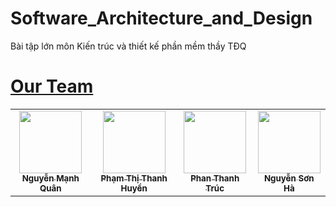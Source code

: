 # Software_Architecture_and_Design
Bài tập lớn môn Kiến trúc và thiết kế phần mềm thầy TĐQ

# [**Our Team**](#our-team)

<table>
        <tr>
            <td align="center">
                <a href="https://github.com/QuanNM-PTIT">
                    <img src="./photo/Quan.jpg" width="100px;" alt=""/>
                    <br />
                    <sub><b>Nguyễn Mạnh Quân</b></sub>
                </a>
            </td>
            <td align="center">
                <a href="https://github.com/Thanhhuyen-ITIS">
                    <img src="./photo/Huyen.jpg" width="100px;" alt=""/>
                    <br />
                    <sub><b>Phạm Thị Thanh Huyền</b></sub>
                </a>
            </td>
            <td align="center">
                <a href="https://github.com/TrucThanh12">
                    <img src="./photo.jpg" width="100px;" alt=""/>
                    <br />
                    <sub><b>Phan Thanh Trúc</b></sub>
                </a>
            </td>
            <td align="center">
                <a href="#">
                    <img src="./photo/Ha.jpg" width="100px;" alt=""/>
                    <br />
                    <sub><b>Nguyễn Sơn Hà</b></sub>
                </a>
            </td>
        </tr>
</table>
